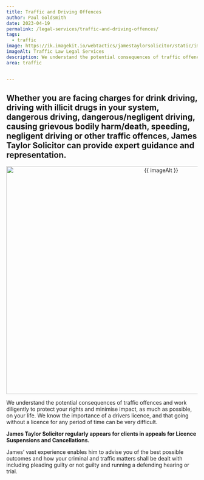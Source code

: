 ```yaml
---
title: Traffic and Driving Offences
author: Paul Goldsmith
date: 2023-04-19
permalink: /legal-services/traffic-and-driving-offences/
tags:
  - traffic
image: https://ik.imagekit.io/webtactics/jamestaylorsolicitor/static/img/services/traffic-law-600x400.jpg
imageAlt: Traffic Law Legal Services
description: We understand the potential consequences of traffic offences and works diligently to protect your rights and minimise impact, as much as possible, on your life.
area: traffic


---
```




## Whether you are facing charges for drink driving, driving with illicit drugs in your system, dangerous driving, dangerous/negligent driving, causing grievous bodily harm/death, speeding, negligent driving or other traffic offences, James Taylor Solicitor can provide expert guidance and representation. ##

<div class="postdetailimage" align="center">
<img src="{{ image }}/tr:w-800,h-533" alt="{{ imageAlt }}" title="{{ imageAlt }}" width="800px" height="600px" class="postimg">
</div>

We understand the potential consequences of traffic offences and work diligently to protect your rights and minimise impact, as much as possible, on your life. We know the importance of a drivers licence, and that going without a licence for any period of time can be very difficult.

**James Taylor Solicitor regularly appears for clients in appeals for Licence Suspensions and Cancellations.**


James’ vast experience enables him to advise you of the best possible outcomes and how your criminal and traffic matters shall be dealt with including pleading guilty or not guilty and running a defending hearing or trial.